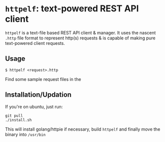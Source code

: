 # `httpelf`: text-powered REST API client

`httpelf` is a text-file based REST API client & manager. It uses
the nascent `.http` file format to represent http(s) requests &
is capable of making pure text-powered client requests.

## Usage

```
$ httpelf <request>.http
```

Find some sample request files in the 

## Installation/Updation

If you're on ubuntu, just run:

```
git pull
./install.sh
```

This will install golang/httpie if necessary,
build `httpelf` and finally move the binary
into `/usr/bin`
